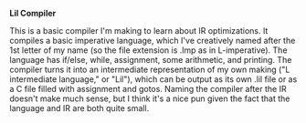 **Lil Compiler**


This is a basic compiler I'm making to learn about IR optimizations. It 
compiles a basic imperative language, which I've creatively named after the 1st
letter of my name (so the file extension is .lmp as in L-imperative). The 
language has if/else, while, assignment, some arithmetic, and printing. 
The compiler turns it into an intermediate representation
of my own making ("L intermediate language," or "Lil"), which can be output
as its own .lil file or as a C file filled with assignment and gotos.
Naming the compiler after the IR doesn't make much sense, but I think it's a
nice pun given the fact that the language and IR are both quite small.
